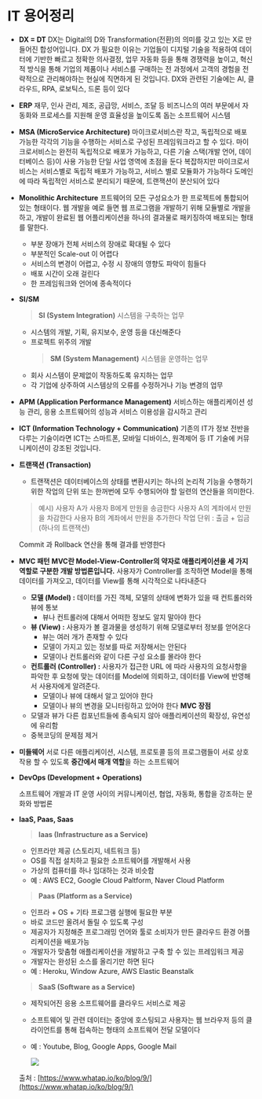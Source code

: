 # IT 용어정리

- **DX = DT**
  DX는 Digital의 D와 Transformation(전환)의 의미를 갖고 있는 X로 만들어진 합성어입니다.
  DX 가 필요한 이유는 기업들이 디지털 기술을 적용하여 데이터에 기반한 빠르고 정확한 의사결정, 업무 자동화 등을 통해 경쟁력을 높이고, 혁신적 방식을 통해 기업의 제품이나 서비스를 구매하는 전 과정에서 고객의 경험을 전략적으로 관리해야하는 현실에 직면하게 된 것입니다.
  DX와 관련된 기술에는 AI, 클라우드, RPA, 로보틱스, 드론 등이 있다

- **ERP**
  재무, 인사 관리, 제조, 공급망, 서비스, 조달 등 비즈니스의 여러 부문에서 자동화와 프로세스를 지원해 운영 효율성을 높이도록 돕는 소프트웨어 시스템
- **MSA (MicroService Architecture)**
  마이크로서비스란 작고, 독립적으로 배포 가능한 각각의 기능을 수행하는 서비스로 구성된 프레임워크라고 할 수 있다. 마이크로서비스는 완전히 독립적으로 배포가 가능하고, 다른 기술 스택(개발 언어, 데이터베이스 등)이 사용 가능한 단일 사업 영역에 초점을 둔다
  복잡하지만 마이크로서비스는 서비스별로 독립적 배포가 가능하고, 서비스 별로 모듈화가 가능하다
  도메인에 따라 독립적인 서비스로 분리되기 때문에, 트랜잭션이 분산되어 있다
- **Monolithic Architecture**
  프트웨어의 모든 구성요소가 한 프로젝트에 통합되어 있는 형태이다. 웹 개발을 예로 들면 웹 프로그램을 개발하기 위해 모듈별로 개발을 하고, 개발이 완료된 웹 어플리케이션을 하나의 결과물로 패키징하여 배포되는 형태를 말한다.
  - 부분 장애가 전체 서비스의 장애로 확대될 수 있다
  - 부분적인 Scale-out 이 어렵다
  - 서비스의 변경이 어렵고, 수정 시 장애의 영향도 파악이 힘들다
  - 배포 시간이 오래 걸린다
  - 한 프레임워크와 언어에 종속적이다
- **SI/SM**
  > **SI (System Integration)**
  > 시스템을 구축하는 업무
  - 시스템의 개발, 기획, 유지보수, 운영 등을 대신해준다
  - 프로젝트 위주의 개발
    > **SM (System Management)**
    > 시스템을 운영하는 업무
  - 회사 시스템이 문제없이 작동하도록 유지하는 업무
  - 각 기업에 상주하여 시스템상의 오류를 수정하거나 기능 변경의 업무
- **APM (Application Performance Management)**
  서비스하는 애플리케이션 성능 관리, 응용 소프트웨어의 성능과 서비스 이용성을 감시하고 관리
- **ICT (Information Technology + Communication)**
  기존의 IT가 정보 전반을 다루는 기술이라면 ICT는 스마트폰, 모바일 디바이스, 원격제어 등 IT 기술에 커뮤니케이션이 강조된 것입니다.
- **트랜잭션 (Transaction)**

  - 트랜잭션은 데이터베이스의 상태를 변환시키는 하나의 논리적 기능을 수행하기 위한 작업의 단위 또는 한꺼번에 모두 수행되어야 할 일련의 연산들을 의미한다.

  > 예시) 사용자 A가 사용자 B에게 만원을 송금한다
  > 사용자 A의 계좌에서 만원을 차감한다
  > 사용자 B의 계좌에서 만원을 추가한다
  > 작업 단위 : 출금 + 입금 (하나의 트랜잭션)

  Commit 과 Rollback 연산을 통해 결과를 반영한다

- **MVC 패턴**
  **MVC란 Model-View-Controller의 약자로 애플리케이션을 세 가지 역할로 구분한 개발 방법론입니다.**
  사용자가 Controller를 조작하면 Model을 통해 데이터를 가져오고, 데이터를 View를 통해 시각적으로 나타내준다
  - **모델 (Model) :** 데이터를 가진 객체, 모델의 상태에 변화가 있을 때 컨트롤러와 뷰에 통보
    - 뷰나 컨트롤러에 대해서 어떠한 정보도 알지 말아야 한다
  - **뷰 (View) :** 사용자가 볼 결과물을 생성하기 위해 모델로부터 정보를 얻어온다
    - 뷰는 여러 개가 존재할 수 있다
    - 모델이 가지고 있는 정보를 따로 저장해서는 안된다
    - 모델이나 컨트롤러와 같이 다른 구성 요소를 몰라야 한다
  - **컨트롤러 (Controller) :** 사용자가 접근한 URL 에 따라 사용자의 요청사항을 파악한 후 요청에 맞는 데이터를 Model에 의뢰하고, 데이터를 View에 반영해서 사용자에게 알려준다.
    - 모델이나 뷰에 대해서 알고 있어야 한다
    - 모델이나 뷰의 변경을 모니터링하고 있어야 한다
      **MVC 장점**
  - 모델과 뷰가 다른 컴포넌트들에 종속되지 않아 애플리케이션의 확장성, 유연성에 유리함
  - 중복코딩의 문제점 제거
- **미들웨어**
  서로 다른 애플리케이션, 시스템, 프로토콜 등의 프로그램들이 서로 상호작용 할 수 있도록 **중간에서 매개 역할**을 하는 소프트웨어
- **DevOps (Development + Operations)**

  소프트웨어 개발과 IT 운영 사이의 커뮤니케이션, 협업, 자동화, 통합을 강조하는 문화와 방법론

- **IaaS, Paas, Saas**

  > **Iaas (Infrastructure as a Service)**

  - 인프라만 제공 (스토리지, 네트워크 등)
  - OS를 직접 설치하고 필요한 소프트웨어를 개발해서 사용
  - 가상의 컴퓨터를 하나 임대하는 것과 비슷함
  - 예 : AWS EC2, Google Cloud Paltform, Naver Cloud Platform

  > **Paas (Platform as a Service)**

  - 인프라 + OS + 기타 프로그램 실행에 필요한 부분
  - 바로 코드만 올려서 돌릴 수 있도록 구성
  - 제공자가 지정해준 프로그래밍 언어와 툴로 소비자가 만든 클라우드 환경 어플리케이션을 배포가능
  - 개발자가 맞춤형 애플리케이션을 개발하고 구축 할 수 있는 프레임워크 제공
  - 개발자는 완성된 소스를 올리기만 하면 된다
  - 예 : Heroku, Window Azure, AWS Elastic Beanstalk

  > **SaaS (Software as a Service)**

  - 제작되어진 응용 소프트웨어를 클라우드 서비스로 제공
  - 소프트웨어 및 관련 데이터는 중앙에 호스팅되고 사용자는 웹 브라우저 등의 클라이언트를 통해 접속하는 형태의 소프트웨어 전달 모델이다
  - 예 : Youtube, Blog, Google Apps, Google Mail

    <img src = 'https://www.whatap.io/ko/blog/9/img/iaas_paas_saas3.webp'>

  출처 : [https://www.whatap.io/ko/blog/9/](https://www.whatap.io/ko/blog/9/)
